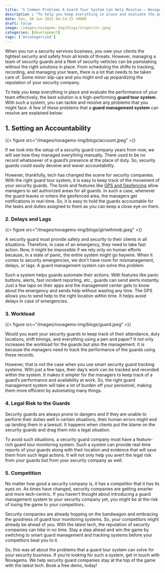 ```yaml
---
title: '5 Common Problems A Guard Tour System Can Help Resolve – Novagems'
description : "To help you keep everything in place and evaluate the performance of your team effectively, the best solution is a high-performing guard tour system. With such a system"
date: Sun, 20 Jun 2021 04:14:15 +0000
draft: false
image: /images/novagems-img/blogs/inspector.jpeg
categories: [development]
tags: ['Uncategorized']
---
```


When you run a security services business, you owe your clients the tightest security and safety from all kinds of threats. However, managing a team of security guards and a fleet of security vehicles can be painstaking without the right solutions in place. From scheduling the shifts to tracking, recording, and managing your team, there is a lot that needs to be taken care of. Some minor slip-ups and you might end up jeopardizing the reputation of your security company.
   
To help you keep everything in place and evaluate the performance of your team effectively, the best solution is a high-performing **guard tour system**. With such a system, you can tackle and resolve any problems that you might face. A few of these problems that a **guard management system** can resolve are explained below:     

## 1\. Setting an Accountability

{{< figure src="/images/novagems-img/blogs/account.jpeg" >}}

If we look into the setup of a security guard company years from now, we will see how they managed everything manually. There used to be no record whatsoever of a guard’s presence at the place of duty. So, security guards could easily deceive and waver accountability. 

However, thankfully, tech has changed the scene for security companies. With the right guard tour system, it is easy to keep track of the movement of your security guards. The tools and features like [GPS and Geofencing](#) allow managers to set authorized areas for all guards. In such a case, whenever the guard leaves or enters the geofenced area, the managers get notifications in real-time. So, it is easy to hold the guards accountable for the tasks and duties assigned to them as you can keep a close eye on them.    

### 2\. Delays and Lags  

{{< figure src="/images/novagems-img/blogs/girlwthmob.jpeg" >}}

A security guard must provide safety and security to their clients in all situations. Therefore, in case of an emergency, they need to take fast action. Now, it might be impossible if we rely only on human efforts because, in a state of panic, the entire system might go haywire. When it comes to security emergencies, we don’t have room for mismanagement, delays, or lags. A guard management system can solve this problem

Such a system helps guards automate their actions. With features like panic buttons, alerts, fast incident reporting, etc., guards can send alerts instantly. Just a few taps on their apps and the management center gets to know about the emergency and sends help without wasting any time. The GPS allows you to send help to the right location within time. It helps avoid delays in case of emergencies.     

### 3\. Workload   

{{< figure src="/images/novagems-img/blogs/guard.jpeg" >}}

Would you want your security guards to keep track of their attendance, duty locations, shift timings, and everything using a pen and paper? It not only increases the workload for the guards but also the management. It is because the managers need to track the performance of the guards using these records.    

However, that is not the case when you use smart security guard tracking systems. With just a few taps, their day’s work can be tracked and recorded within the system. It makes it simpler for the managers to keep track of a guard’s performance and availability at work. So, the right guard management system will take a lot of burden off your personnel, making them more efficient by automating many things.     

### 4\. Legal Risk to the Guards

Security guards are always prone to dangers and if they are unable to perform their duties well in certain situations, their human errors might end up landing them in a lawsuit. It happens when clients put the blame on the security guards and drag them into a legal situation.    
    
To avoid such situations, a security guard company must have a feature-rich guard tour monitoring system. Such a system can provide real-time reports of your guards along with their location and evidence that will save them from such legal actions. It will not only help you avert the legal risk from your guards but from your security company as well.     

### 5\. Competition

No matter how good a security company is, it has a competitor that it has its eyes on. As times have changed, security companies are getting smarter and more tech-centric. If you haven’t thought about introducing a guard management system to your security company yet, you might be at the risk of losing the game to your competitors.    
    
Security companies are already hopping on the bandwagon and embracing the goodness of guard tour monitoring systems. So, your competitors might already be ahead of you. With the latest tech, the reputation of security companies can hike in no time. Stay a step ahead and win the game by switching to smart guard management and tracking systems before your competitors beat you to it.     

So, this was all about the problems that a guard tour system can solve for your security business. If you’re looking for such a system, get in touch with Novagems. We help security guard companies stay at the top of the game with the latest tech. Book a free demo, today!   